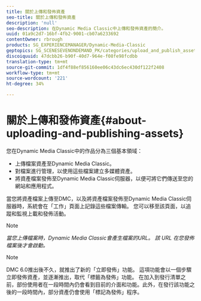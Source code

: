 ```yaml
---
title: 關於上傳和發佈資產
seo-title: 關於上傳和發佈資產
description: 'null'
seo-description: 在Dynamic Media Classic中上傳和發佈資產的簡介。
uuid: 01a9c2d7-16bf-4fb2-9001-cb07a6233692
contentOwner: rbrough
products: SG_EXPERIENCEMANAGER/Dynamic-Media-Classic
geptopics: SG_SCENESEVENONDEMAND_PK/categories/upload_and_publish_assets
discoiquuid: 47dcbb26-b90f-40d7-964e-f08fe98fcdbb
translation-type: tm+mt
source-git-commit: 1df4f88ef856160ee06c43dc6ec430df122f2408
workflow-type: tm+mt
source-wordcount: '221'
ht-degree: 34%

---
```



# 關於上傳和發佈資產{#about-uploading-and-publishing-assets}

您在Dynamic Media Classic中的作品分為三個基本領域：

* 上傳檔案資產至Dynamic Media Classic。
* 對檔案進行管理，以使用這些檔案建立多媒體資產。
* 將資產檔案發佈至Dynamic Media Classic伺服器，以便可將它們傳送至您的網站和應用程式。

當您將資產檔案上傳至DMC，以及將資產檔案發佈至Dynamic Media Classic伺服器時，系統會在「工作」頁面上記錄這些檔案傳輸。 您可以移至該頁面，以追蹤和監視上載和發佈活動。

>[!NOTE]
>
>*當您上傳檔案時，Dynamic Media Classic會產生檔案的URL。 該 URL 在您發佈檔案後才會啟動。*

>[!NOTE]
>
>DMC 6.0推出後不久，就推出了新的「立即發佈」功能。 這項功能會以一個步驟立即發佈資產，並逐漸推出，取代「標籤為發佈」功能。 在加入到發行清單之前，部份使用者在一段時間內仍會看到目前的介面和功能。此外，在發行該功能之後的一段時間內，部分資產仍會使用「標記為發佈」程序。
